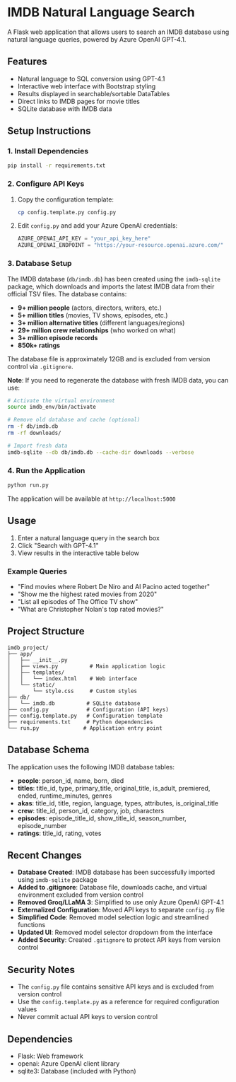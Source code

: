 # IMDB Natural Language Search

A Flask web application that allows users to search an IMDB database using natural language queries, powered by Azure OpenAI GPT-4.1.

## Features

- Natural language to SQL conversion using GPT-4.1
- Interactive web interface with Bootstrap styling
- Results displayed in searchable/sortable DataTables
- Direct links to IMDB pages for movie titles
- SQLite database with IMDB data

## Setup Instructions

### 1. Install Dependencies

```bash
pip install -r requirements.txt
```

### 2. Configure API Keys

1. Copy the configuration template:
   ```bash
   cp config.template.py config.py
   ```

2. Edit `config.py` and add your Azure OpenAI credentials:
   ```python
   AZURE_OPENAI_API_KEY = "your_api_key_here"
   AZURE_OPENAI_ENDPOINT = "https://your-resource.openai.azure.com/"
   ```

### 3. Database Setup

The IMDB database (`db/imdb.db`) has been created using the `imdb-sqlite` package, which downloads and imports the latest IMDB data from their official TSV files. The database contains:

- **9+ million people** (actors, directors, writers, etc.)
- **5+ million titles** (movies, TV shows, episodes, etc.)  
- **3+ million alternative titles** (different languages/regions)
- **29+ million crew relationships** (who worked on what)
- **3+ million episode records**
- **850k+ ratings**

The database file is approximately 12GB and is excluded from version control via `.gitignore`.

**Note**: If you need to regenerate the database with fresh IMDB data, you can use:
```bash
# Activate the virtual environment
source imdb_env/bin/activate

# Remove old database and cache (optional)
rm -f db/imdb.db
rm -rf downloads/

# Import fresh data
imdb-sqlite --db db/imdb.db --cache-dir downloads --verbose
```

### 4. Run the Application

```bash
python run.py
```

The application will be available at `http://localhost:5000`

## Usage

1. Enter a natural language query in the search box
2. Click "Search with GPT-4.1"
3. View results in the interactive table below

### Example Queries

- "Find movies where Robert De Niro and Al Pacino acted together"
- "Show me the highest rated movies from 2020"
- "List all episodes of The Office TV show"
- "What are Christopher Nolan's top rated movies?"

## Project Structure

```
imdb_project/
├── app/
│   ├── __init__.py
│   ├── views.py          # Main application logic
│   ├── templates/
│   │   └── index.html    # Web interface
│   └── static/
│       └── style.css     # Custom styles
├── db/
│   └── imdb.db          # SQLite database
├── config.py            # Configuration (API keys)
├── config.template.py   # Configuration template
├── requirements.txt     # Python dependencies
└── run.py              # Application entry point
```

## Database Schema

The application uses the following IMDB database tables:

- **people**: person_id, name, born, died
- **titles**: title_id, type, primary_title, original_title, is_adult, premiered, ended, runtime_minutes, genres
- **akas**: title_id, title, region, language, types, attributes, is_original_title
- **crew**: title_id, person_id, category, job, characters
- **episodes**: episode_title_id, show_title_id, season_number, episode_number
- **ratings**: title_id, rating, votes

## Recent Changes

- **Database Created**: IMDB database has been successfully imported using `imdb-sqlite` package
- **Added to .gitignore**: Database file, downloads cache, and virtual environment excluded from version control
- **Removed Groq/LLaMA 3**: Simplified to use only Azure OpenAI GPT-4.1
- **Externalized Configuration**: Moved API keys to separate `config.py` file
- **Simplified Code**: Removed model selection logic and streamlined functions
- **Updated UI**: Removed model selector dropdown from the interface
- **Added Security**: Created `.gitignore` to protect API keys from version control

## Security Notes

- The `config.py` file contains sensitive API keys and is excluded from version control
- Use the `config.template.py` as a reference for required configuration values
- Never commit actual API keys to version control

## Dependencies

- Flask: Web framework
- openai: Azure OpenAI client library
- sqlite3: Database (included with Python)
